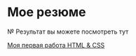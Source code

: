 # Мое резюме 

№ Результат вы можете посмотреть тут

[Моя первая работа HTML & CSS](https://vasyawow.github.io/resume/)
